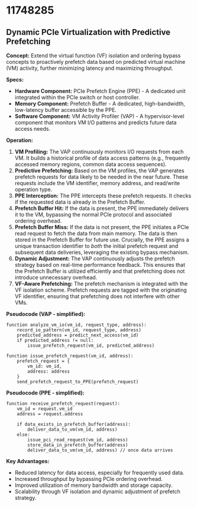 # 11748285

## Dynamic PCIe Virtualization with Predictive Prefetching

**Concept:** Extend the virtual function (VF) isolation and ordering bypass concepts to proactively prefetch data based on predicted virtual machine (VM) activity, further minimizing latency and maximizing throughput.

**Specs:**

*   **Hardware Component:** PCIe Prefetch Engine (PPE) - A dedicated unit integrated within the PCIe switch or host controller.
*   **Memory Component:** Prefetch Buffer - A dedicated, high-bandwidth, low-latency buffer accessible by the PPE.
*   **Software Component:** VM Activity Profiler (VAP) - A hypervisor-level component that monitors VM I/O patterns and predicts future data access needs.

**Operation:**

1.  **VM Profiling:** The VAP continuously monitors I/O requests from each VM. It builds a historical profile of data access patterns (e.g., frequently accessed memory regions, common data access sequences).
2.  **Predictive Prefetching:** Based on the VM profiles, the VAP generates prefetch requests for data likely to be needed in the near future. These requests include the VM identifier, memory address, and read/write operation type.
3.  **PPE Interception:** The PPE intercepts these prefetch requests. It checks if the requested data is already in the Prefetch Buffer.
4.  **Prefetch Buffer Hit:** If the data is present, the PPE immediately delivers it to the VM, bypassing the normal PCIe protocol and associated ordering overhead.
5.  **Prefetch Buffer Miss:** If the data is not present, the PPE initiates a PCIe read request to fetch the data from main memory. The data is then stored in the Prefetch Buffer for future use. Crucially, the PPE assigns a unique transaction identifier to *both* the initial prefetch request and subsequent data deliveries, leveraging the existing bypass mechanism.
6.  **Dynamic Adjustment:** The VAP continuously adjusts the prefetch strategy based on real-time performance feedback. This ensures that the Prefetch Buffer is utilized efficiently and that prefetching does not introduce unnecessary overhead.
7.  **VF-Aware Prefetching:** The prefetch mechanism is integrated with the VF isolation scheme. Prefetch requests are tagged with the originating VF identifier, ensuring that prefetching does not interfere with other VMs.

**Pseudocode (VAP - simplified):**

```
function analyze_vm_io(vm_id, request_type, address):
    record_io_pattern(vm_id, request_type, address)
    predicted_address = predict_next_access(vm_id)
    if predicted_address != null:
        issue_prefetch_request(vm_id, predicted_address)

function issue_prefetch_request(vm_id, address):
    prefetch_request = {
        vm_id: vm_id,
        address: address
    }
    send_prefetch_request_to_PPE(prefetch_request)
```

**Pseudocode (PPE - simplified):**

```
function receive_prefetch_request(request):
    vm_id = request.vm_id
    address = request.address

    if data_exists_in_prefetch_buffer(address):
        deliver_data_to_vm(vm_id, address)
    else:
        issue_pci_read_request(vm_id, address)
        store_data_in_prefetch_buffer(address)
        deliver_data_to_vm(vm_id, address) // once data arrives
```

**Key Advantages:**

*   Reduced latency for data access, especially for frequently used data.
*   Increased throughput by bypassing PCIe ordering overhead.
*   Improved utilization of memory bandwidth and storage capacity.
*   Scalability through VF isolation and dynamic adjustment of prefetch strategy.